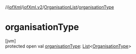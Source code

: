 //[iofXml](../../../index.md)/[iofXml.v2](../index.md)/[OrganisationList](index.md)/[organisationType](organisation-type.md)

# organisationType

[jvm]\
protected open val [organisationType](organisation-type.md): [List](https://docs.oracle.com/javase/8/docs/api/java/util/List.html)<[OrganisationType](../-organisation-type/index.md)>
